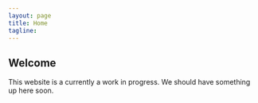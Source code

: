 ```yaml
---
layout: page
title: Home
tagline: 
---
```


## Welcome

This website is a currently a work in progress. We should have something up here soon.

